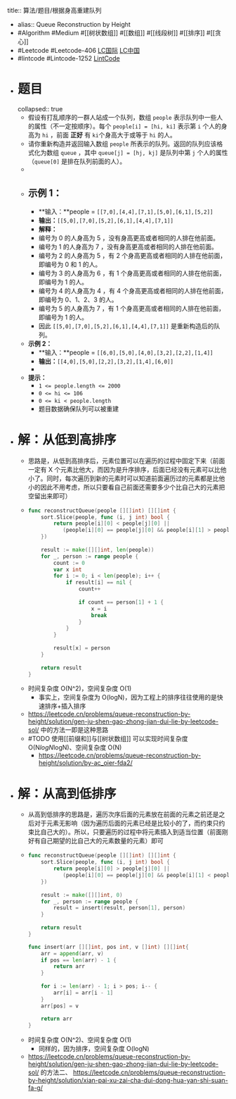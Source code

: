 title:: 算法/题目/根据身高重建队列

- alias:: Queue Reconstruction by Height
- #Algorithm #Medium #[[树状数组]] #[[数组]] #[[线段树]] #[[排序]] #[[贪心]]
- #Leetcode #Leetcode-406 [LC国际](https://leetcode.com/problems/queue-reconstruction-by-height/) [LC中国](https://leetcode-cn.com/problems/queue-reconstruction-by-height/)
- #lintcode #Lintcode-1252 [LintCode](https://www.lintcode.com/problem/1252/)
- # 题目
  collapsed:: true
	- 假设有打乱顺序的一群人站成一个队列，数组 `people` 表示队列中一些人的属性（不一定按顺序）。每个 `people[i] = [hi, ki]` 表示第 `i` 个人的身高为 `hi` ，前面 **正好** 有 `ki`个身高大于或等于 `hi` 的人。
	- 请你重新构造并返回输入数组 `people` 所表示的队列。返回的队列应该格式化为数组 `queue` ，其中 `queue[j] = [hj, kj]` 是队列中第 `j` 个人的属性（`queue[0]` 是排在队列前面的人）。
	-
	- **示例 1：**
		-
		- **输入：**people = `[[7,0],[4,4],[7,1],[5,0],[6,1],[5,2]]`
		- **输出：**`[[5,0],[7,0],[5,2],[6,1],[4,4],[7,1]]`
		- **解释：**
		- 编号为 0 的人身高为 5 ，没有身高更高或者相同的人排在他前面。
		- 编号为 1 的人身高为 7 ，没有身高更高或者相同的人排在他前面。
		- 编号为 2 的人身高为 5 ，有 2 个身高更高或者相同的人排在他前面，即编号为 0 和 1 的人。
		- 编号为 3 的人身高为 6 ，有 1 个身高更高或者相同的人排在他前面，即编号为 1 的人。
		- 编号为 4 的人身高为 4 ，有 4 个身高更高或者相同的人排在他前面，即编号为 0、1、2、3 的人。
		- 编号为 5 的人身高为 7 ，有 1 个身高更高或者相同的人排在他前面，即编号为 1 的人。
		- 因此 `[[5,0],[7,0],[5,2],[6,1],[4,4],[7,1]]` 是重新构造后的队列。
	- **示例 2：**
		- **输入：**people = `[[6,0],[5,0],[4,0],[3,2],[2,2],[1,4]]`
		- **输出：**`[[4,0],[5,0],[2,2],[3,2],[1,4],[6,0]]`
		-
	- **提示：**
		- `1 <= people.length <= 2000`
		- `0 <= hi <= 106`
		- `0 <= ki < people.length`
		- 题目数据确保队列可以被重建
- # 解：从低到高排序
	- 思路是，从低到高排序后，元素位置可以在遍历的过程中固定下来（前面一定有 X 个元素比他大，而因为是升序排序，后面已经没有元素可以比他小了。同时，每次遍历到新的元素时可以知道前面遍历过的元素都是比他小的因此不用考虑，所以只要看自己前面还需要多少个比自己大的元素把空留出来即可）
	- ```go
	  func reconstructQueue(people [][]int) [][]int {
	      sort.Slice(people, func (i, j int) bool {
	          return people[i][0] < people[j][0] ||
	             (people[i][0] == people[j][0] && people[i][1] > people[j][1])
	      })
	      
	      result := make([][]int, len(people))
	      for _, person := range people {
	          count := 0
	          var x int
	          for i := 0; i < len(people); i++ {
	              if result[i] == nil {
	                  count++
	                  
	                  if count == person[1] + 1 {
	                      x = i
	                      break
	                  }
	              }
	          }
	          
	          result[x] = person
	      }
	      
	      return result
	  }
	  ```
	- 时间复杂度 O(N^2)，空间复杂度 O(1)
		- 事实上，空间复杂度为 O(logN)，因为工程上的排序往往使用的是快速排序+插入排序
	- https://leetcode.cn/problems/queue-reconstruction-by-height/solution/gen-ju-shen-gao-zhong-jian-dui-lie-by-leetcode-sol/ 中的方法一即是这种思路
	- #TODO 使用[[前缀和]]与[[树状数组]] 可以实现时间复杂度 O(N*logN*logN)、空间复杂度 O(N)
		- https://leetcode.cn/problems/queue-reconstruction-by-height/solution/by-ac_oier-fda2/
- # 解：从高到低排序
	- 从高到低排序的思路是，遍历次序后面的元素放在前面的元素之前还是之后对于元素无影响（因为遍历后面的元素已经是比较小的了，而约束只约束比自己大的）。所以，只要遍历的过程中将元素插入到适当位置（前面刚好有自己期望的比自己大的元素数量的元素）即可
	- ```go
	  func reconstructQueue(people [][]int) [][]int {
	      sort.Slice(people, func (i, j int) bool {
	          return people[i][0] > people[j][0] ||
	             (people[i][0] == people[j][0] && people[i][1] < people[j][1])
	      })
	      
	      result := make([][]int, 0)
	      for _, person := range people {        
	          result = insert(result, person[1], person)
	      }
	      
	      return result
	  }
	  
	  func insert(arr [][]int, pos int, v []int) [][]int{
	      arr = append(arr, v)
	      if pos == len(arr) - 1 {
	          return arr
	      }
	      
	      for i := len(arr) - 1; i > pos; i-- {
	          arr[i] = arr[i - 1]
	      }
	      arr[pos] = v
	      
	      return arr
	  }
	  ```
	- 时间复杂度 O(N^2)、空间复杂度 O(1)
		- 同样的，因为排序，空间复杂度 O(logN)
	- https://leetcode.cn/problems/queue-reconstruction-by-height/solution/gen-ju-shen-gao-zhong-jian-dui-lie-by-leetcode-sol/ 的方法二、 https://leetcode.cn/problems/queue-reconstruction-by-height/solution/xian-pai-xu-zai-cha-dui-dong-hua-yan-shi-suan-fa-g/